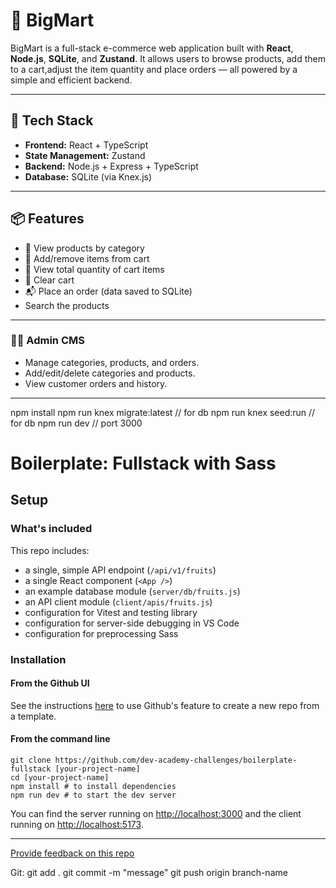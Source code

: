# 🛒 BigMart

BigMart is a full-stack e-commerce web application built with **React**, **Node.js**, **SQLite**, and **Zustand**. It allows users to browse products, add them to a cart,adjust the item quantity and place orders — all powered by a simple and efficient backend.

---

## 🚀 Tech Stack

- **Frontend:** React + TypeScript
- **State Management:** Zustand
- **Backend:** Node.js + Express + TypeScript
- **Database:** SQLite (via Knex.js)

---

## 📦 Features

- 🧾 View products by category  
- 🛒 Add/remove items from cart  
- 🔢 View total quantity of cart items  
- 🧼 Clear cart  
- 📬 Place an order (data saved to SQLite)
- Search the products

---


### 🧑‍💻 Admin CMS
- Manage categories, products, and orders.
- Add/edit/delete categories and products.
- View customer orders and history.
-----------

npm install
npm run knex migrate:latest  // for db
npm run knex seed:run        // for db
npm run dev                 // port 3000

# Boilerplate: Fullstack with Sass

## Setup

### What's included

This repo includes:

* a single, simple API endpoint (`/api/v1/fruits`)
* a single React component (`<App />`)
* an example database module (`server/db/fruits.js`)
* an API client module (`client/apis/fruits.js`)
* configuration for Vitest and testing library
* configuration for server-side debugging in VS Code
* configuration for preprocessing Sass

### Installation

#### **From the Github UI**

See the instructions [here](https://docs.github.com/en/free-pro-team@latest/github/creating-cloning-and-archiving-repositories/creating-a-repository-from-a-template) to use Github's feature to create a new repo from a template.

#### **From the command line**

```
git clone https://github.com/dev-academy-challenges/boilerplate-fullstack [your-project-name]
cd [your-project-name]
npm install # to install dependencies
npm run dev # to start the dev server
```

You can find the server running on [http://localhost:3000](http://localhost:3000) and the client running on [http://localhost:5173](http://localhost:5173).

---
[Provide feedback on this repo](https://docs.google.com/forms/d/e/1FAIpQLSfw4FGdWkLwMLlUaNQ8FtP2CTJdGDUv6Xoxrh19zIrJSkvT4Q/viewform?usp=pp_url&entry.1958421517=boilerplate-fullstack)

Git:
git add .
git commit -m "message"
git push origin branch-name
